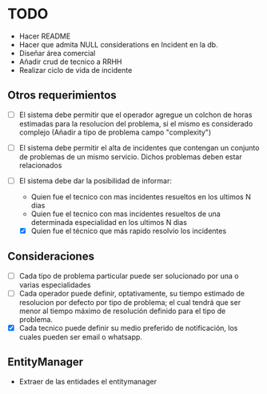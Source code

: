 # TODO

- Hacer README
- Hacer que admita NULL considerations en Incident en la db.
- Diseñar área comercial
- Añadir crud de tecnico a RRHH
- Realizar ciclo de vida de incidente

## Otros requerimientos

- [ ] El sistema debe permitir que el operador agregue un colchon de horas estimadas para la resolucion del problema, si el mismo es considerado complejo (Añadir a tipo de problema campo "complexity")

- [ ] El sistema debe permitir el alta de incidentes que contengan un conjunto de problemas de un mismo servicio. Dichos problemas deben estar relacionados

- [ ] El sistema debe dar la posibilidad de informar:

  - Quien fue el tecnico con mas incidentes resueltos en los ultimos N dias
  - Quien fue el tecnico con mas incidentes resueltos de una determinada especialidad en los ultimos N dias
  - [x] Quien fue el técnico que más rapido resolvio los incidentes

## Consideraciones

- [ ] Cada tipo de problema particular puede ser solucionado por una o varias especialidades
- [ ] Cada operador puede definir, optativamente, su tiempo estimado de resolucion por defecto por tipo de problema; el cual tendrá que ser menor al tiempo máximo de resolución definido para el tipo de problema.
- [x] Cada tecnico puede definir su medio preferido de notificación, los cuales pueden ser email o whatsapp.

## EntityManager

- Extraer de las entidades el entitymanager
